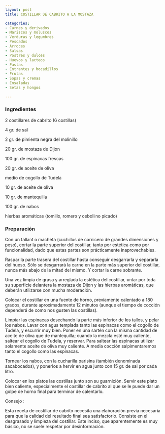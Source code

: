 ```yaml
---
layout: post
title: COSTILLAR DE CABRITO A LA MOSTAZA

categories:
- Carnes y derivados
- Mariscos y moluscos
- Verduras y legumbres
- Pescados
- Arroces
- Salsas
- Postres y dulces
- Huevos y lacteos
- Pastas
- Entrantes y bocadillos
- Frutas
- Sopas y cremas
- Ensaladas
- Setas y hongos
 
---
```

<h3>Ingredientes</h3>

2 costillares de cabrito (6 costillas)

4 gr. de sal

2 gr. de pimienta negra del molinillo

20 gr. de mostaza de Dijon

100 gr. de espinacas frescas

20 gr. de aceite de oliva

medio de cogollo de Tudela

10 gr. de aceite de oliva

10 gr. de mantequilla

100 gr. de nabos

hierbas aromáticas (tomillo, romero y cebollino picado)

<h3>Preparación</h3>

Con un tallant o macheta (cuchillos de carnicero de grandes dimensiones y peso), cortar la parte superior del costillar, tanto por estética como por funcionalidad, dado que estas partes son prácticamente inaprovechables.

Raspar la parte trasera del costillar hasta conseguir desgarrarla y separarla del hueso. Sólo se desgarrará la carne en la parte más superior del costillar, nunca más abajo de la mitad del mismo. Y cortar la carne sobrante.

Una vez limpia de grasa y arreglada la estética del costillar, untar por toda su superficie delantera la mostaza de Dijon y las hierbas aromáticas, que deberán utilizarse con mucha moderación.

Colocar el costillar en una fuente de horno, previamente calentado a 180 grados, durante aproximadamente 12 minutos (aunque el tiempo de cocción dependerá de como nos gusten las costillas).

Limpiar las espinacas desechando la parte más inferior de los tallos, y pelar los nabos. Lavar con agua templada tanto las espinacas como el cogollo de Tudela, y escurrir muy bien. Poner en una sartén con la misma cantidad de aceite de oliva que de mantequilla; cuando la mezcla esté muy caliente, saltear el cogollo de Tudela, y reservar. Para saltear las espinacas utilizar solamente aceite de oliva muy caliente. A media cocción salpimentaremos tanto el cogollo como las espinacas.

Tornear los nabos, con la cucharilla parisina (también denominada sacabocados), y ponerlos a hervir en agua junto con 15 gr. de sal por cada litro.

Colocar en los platos las costillas junto son su guarnición. Servir este plato bien caliente, especialmente el costillar de cabrito al que se le puede dar un golpe de horno final para terminar de calentarlo.

Consejo :

Esta receta de costillar de cabrito necesita una elaboración previa necesaria para que la calidad del resultado final sea satisfactorio. Consiste en el desgrasado y limpieza del costillar. Este inciso, que aparentemente es muy básico, no se suele respetar por desinformación.

